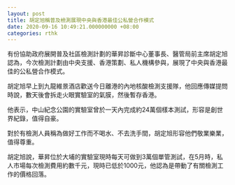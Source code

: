 ```yaml
---
layout: post
title: 胡定旭稱普及檢測展現中央與香港最佳公私營合作模式
date: 2020-09-16 10:49:21.000000000 +08:00
categories: rthk
---
```


有份協助政府展開普及社區檢測計劃的華昇診斷中心董事長、醫管局前主席胡定旭認為，今次檢測計劃由中央支援、香港策劃、私人機構參與，展現了中央與香港最佳的公私營合作模式。

胡定旭早上到九龍維景酒店歡送今日離港的內地核酸檢測支援隊，他回應傳媒提問時說，數天後會拆走火眼實驗室的氣膜，然後暫存香港。

他表示，中山紀念公園的實驗室曾於一天內完成約24萬個樣本測試，形容是創世界紀錄，值得自豪。

對於有檢測人員稱為做好工作而不喝水、不去洗手間，胡定旭形容他們敬業樂業，值得尊重。

胡定旭說，華昇位於大埔的實驗室現時每天可做到3萬個單管測試，在5月時，私人市場每次檢測費用約數千元，現時已低於1000元，他認為是帶動了有關檢測工作的價格回落。
